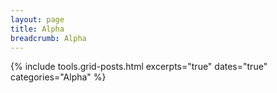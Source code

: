 ```yaml
---
layout: page
title: Alpha
breadcrumb: Alpha
---
```


{% include  tools.grid-posts.html
            excerpts="true" 
            dates="true"
            categories="Alpha"
%}